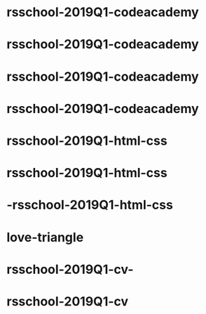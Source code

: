 # rsschool-2019Q1-codeacademy
# rsschool-2019Q1-codeacademy
# rsschool-2019Q1-codeacademy
# rsschool-2019Q1-codeacademy
# rsschool-2019Q1-html-css
# rsschool-2019Q1-html-css
# -rsschool-2019Q1-html-css
# love-triangle
# rsschool-2019Q1-cv-
# rsschool-2019Q1-cv
